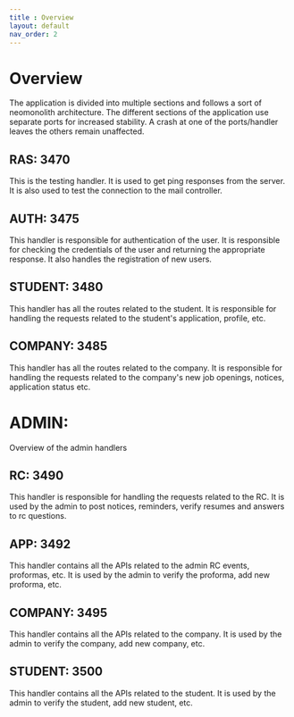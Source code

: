 ```yaml
---
title : Overview
layout: default
nav_order: 2
---
```

# Overview
The application is divided into multiple sections and follows a sort of neomonolith architecture. The different sections of the application use separate ports for increased stability. A crash at one of the ports/handler leaves the others remain unaffected.

## RAS: 3470
This is the testing handler. It is used to get ping responses from the server. It is also used to test the connection to the mail controller.

## AUTH: 3475
This handler is responsible for authentication of the user. It is responsible for checking the credentials of the user and returning the appropriate response. It also handles the registration of new users.


## STUDENT: 3480
This handler has all the routes related to the student. It is responsible for handling the requests related to the student's application, profile, etc.

## COMPANY: 3485
This handler has all the routes related to the company. It is responsible for handling the requests related to the company's new job openings, notices, application status etc.

# ADMIN:
Overview of the admin handlers
## RC: 3490
This handler is responsible for handling the requests related to the RC. It is used by the admin to post notices, reminders, verify resumes and answers to rc questions.

## APP: 3492
This handler contains all the APIs related to the admin RC events, proformas, etc. It is used by the admin to verify the proforma, add new proforma, etc.
## COMPANY: 3495
This handler contains all the APIs related to the company. It is used by the admin to verify the company, add new company, etc.
## STUDENT: 3500
This handler contains all the APIs related to the student. It is used by the admin to verify the student, add new student, etc.


